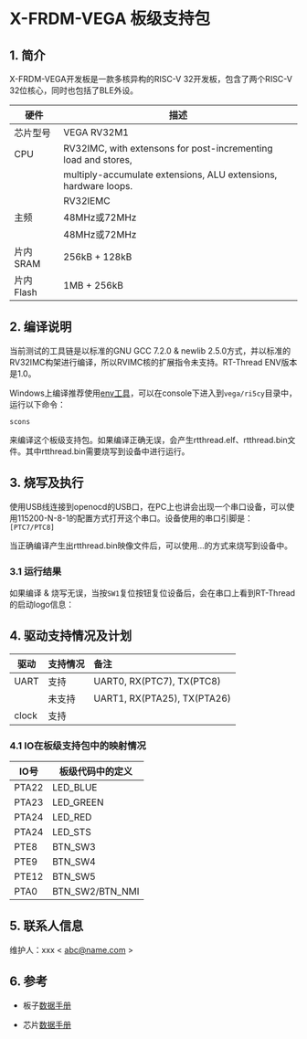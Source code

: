 # X-FRDM-VEGA 板级支持包

## 1. 简介

X-FRDM-VEGA开发板是一款多核异构的RISC-V 32开发板，包含了两个RISC-V 32位核心，同时也包括了BLE外设。

| 硬件 | 描述 |
| -- | -- |
|芯片型号| VEGA RV32M1 |
|CPU| RV32IMC, with extensons for post-incrementing load and stores, |
| | multiply-accumulate extensions, ALU extensions, hardware loops. |
| | RV32IEMC |
|主频| 48MHz或72MHz |
| | 48MHz或72MHz |
|片内SRAM| 256kB + 128kB |
|片内Flash| 1MB + 256kB |

## 2. 编译说明

当前测试的工具链是以标准的GNU GCC 7.2.0 & newlib 2.5.0方式，并以标准的RV32IMC构架进行编译，所以RVIMC核的扩展指令未支持。RT-Thread ENV版本是1.0。

Windows上编译推荐使用[env工具][1]，可以在console下进入到`vega/ri5cy`目录中，运行以下命令：

    scons

来编译这个板级支持包。如果编译正确无误，会产生rtthread.elf、rtthread.bin文件。其中rtthread.bin需要烧写到设备中进行运行。

## 3. 烧写及执行

使用USB线连接到openocd的USB口，在PC上也讲会出现一个串口设备，可以使用115200-N-8-1的配置方式打开这个串口。设备使用的串口引脚是：`[PTC7/PTC8]`

当正确编译产生出rtthread.bin映像文件后，可以使用...的方式来烧写到设备中。

### 3.1 运行结果

如果编译 & 烧写无误，当按`SW1`复位按钮复位设备后，会在串口上看到RT-Thread的启动logo信息：

## 4. 驱动支持情况及计划

| 驱动 | 支持情况  |  备注  |
| ------ | ----  | :------  |
| UART | 支持 | UART0, RX(PTC7), TX(PTC8) |
|  | 未支持 | UART1, RX(PTA25), TX(PTA26) |
| clock | 支持 |  |

### 4.1 IO在板级支持包中的映射情况

| IO号 | 板级代码中的定义 |
| -- | -- |
| PTA22 | LED_BLUE |
| PTA23 | LED_GREEN |
| PTA24 | LED_RED |
| PTA24 | LED_STS |
| PTE8 | BTN_SW3 |
| PTE9 | BTN_SW4 |
| PTE12 | BTN_SW5 |
| PTA0 | BTN_SW2/BTN_NMI |

## 5. 联系人信息

维护人：xxx < abc@name.com >

## 6. 参考

* 板子[数据手册][2]
* 芯片[数据手册][3]

  [1]: https://www.rt-thread.org/page/download.html
  [2]: http://abc.com/datasheet.pdf
  [3]: http://abc.com/um.pdf
